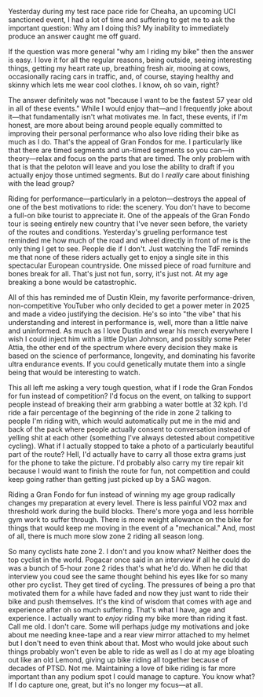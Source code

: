 Yesterday during my test race pace ride for Cheaha, an upcoming UCI sanctioned event, I had a lot of time and suffering to get me to ask the important question: Why am I doing this? My inability to immediately produce an answer caught me off guard.

If the question was more general "why am I riding my bike" then the answer is easy. I love it for all the regular reasons, being outside, seeing interesting things, getting my heart rate up, breathing fresh air, mooing at cows, occasionally racing cars in traffic, and, of course, staying healthy and skinny which lets me wear cool clothes. I know, oh so vain, right?

The answer definitely was not "because I want to be the fastest 57 year old in all of these events." While I would enjoy that—and I frequently joke about it—that fundamentally isn't what motivates me. In fact, these events, if I'm honest, are more about being around people equally committed to improving their personal performance who also love riding their bike as much as I do. That's the appeal of Gran Fondos for me. I particularly like that there are timed segments and un-timed segments so you can—in theory—relax and focus on the parts that are timed. The only problem with that is that the peloton will leave and you lose the ability to draft if you actually enjoy those untimed segments. But do I *really* care about finishing with the lead group?

Riding for performance—particularly in a peloton—destroys the appeal of one of the best motivations to ride: the scenery. You don't have to become a full-on bike tourist to appreciate it. One of the appeals of the Gran Fondo tour is seeing entirely new country that I've never seen before, the variety of the routes and conditions. Yesterday's grueling performance test reminded me how much of the road and wheel directly in front of me is the only thing I get to see. People die if I don't. Just watching the TdF reminds me that none of these riders actually get to enjoy a single site in this spectacular European countryside. One missed piece of road furniture and bones break for all. That's just not fun, sorry, it's just not. At my age breaking a bone would be catastrophic.

All of this has reminded me of Dustin Klein, my favorite performance-driven, non-competitive YouTuber who only decided to get a power meter in 2025 and made a video justifying the decision. He's so into "the vibe" that his understanding and interest in performance is, well, more than a little naive and uninformed. As much as I love Dustin and wear his merch everywhere I wish I could inject him with a little Dylan Johnson, and possibly some Peter Attia, the other end of the spectrum where every decision they make is based on the science of performance, longevity, and dominating his favorite ultra endurance events. If you could genetically mutate them into a single being that would be interesting to watch.

This all left me asking a very tough question, what if I rode the Gran Fondos for fun instead of competition? I'd focus on the event, on talking to support people instead of breaking their arm grabbing a water bottle at 32 kph. I'd ride a fair percentage of the beginning of the ride in zone 2 talking to people I'm riding with, which would automatically put me in the mid and back of the pack where people actually consent to conversation instead of yelling shit at each other (something I've always detested about competitive cycling). What if I actually stopped to take a photo of a particularly beautiful part of the route? Hell, I'd actually have to carry all those extra grams just for the phone to take the picture. I'd probably also carry my tire repair kit because I would want to finish the route for fun, not competition and could keep going rather than getting just picked up by a SAG wagon.

Riding a Gran Fondo for fun instead of winning my age group radically changes my preparation at every level. There is less painful VO2 max and threshold work during the build blocks. There's more yoga and less horrible gym work to suffer through. There is more weight allowance on the bike for things that would keep me moving in the event of a "mechanical." And, most of all, there is much more slow zone 2 riding all season long. 

So many cyclists hate zone 2. I don't and you know what? Neither does the top cyclist in the world. Pogacar once said in an interview if all he could do was a bunch of 5-hour zone 2 rides that's what he'd do. When he did that interview you coud see the same thought behind his eyes like for so many other pro cyclist. They get tired of cycling. The pressures of being a pro that motivated them for a while have faded and now they just want to ride their bike and push themselves. It's the kind of wisdom that comes with age and experience after oh so much suffering. That's what I have, age and experience. I actually want to *enjoy* riding my bike more than riding it fast. Call me old. I don't care. Some will perhaps judge my motivations and joke about me needing knee-tape and a rear view mirror attached to my helmet but I don't need to even think about that. Most who would joke about such things probably won't even be able to ride as well as I do at my age bloating out like an old Lemond, giving up bike riding all together because of decades of PTSD. Not me. Maintaining a love of bike riding is far more important than any podium spot I could manage to capture. You know what? If I do capture one, great, but it's no longer my focus—at all.


